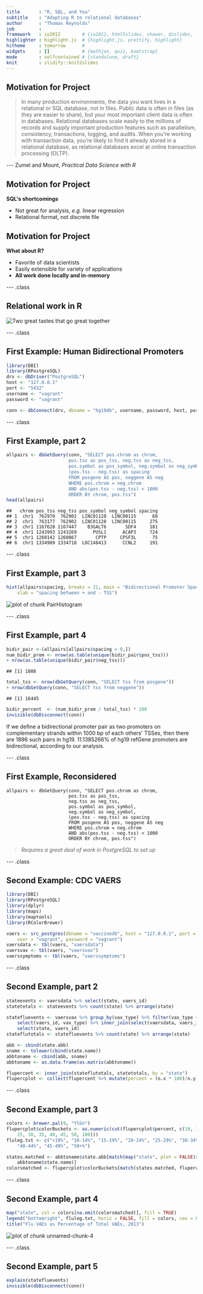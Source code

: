 ```yaml
---
title       : "R, SQL, and You"
subtitle    : "Adapting R to relational databases"
author      : "Thomas Reynolds"
job         : 
framework   : io2012        # {io2012, html5slides, shower, dzslides, ...}
highlighter : highlight.js  # {highlight.js, prettify, highlight}
hitheme     : tomorrow      # 
widgets     : []            # {mathjax, quiz, bootstrap}
mode        : selfcontained # {standalone, draft}
knit        : slidify::knit2slides
---
```


## Motivation for Project

> In many production environments, the data you want lives in a relational or SQL database, not in files. Public data is often in files (as they are easier to share), but your most important client data is often in databases. Relational databases scale easily to the millions of records and supply important production features such as parallelism, consistency, transactions, logging, and audits. When you’re working with transaction data, you’re likely to find it already stored in a relational database, as relational databases excel at online transaction processing (OLTP).

--- Zumel and Mount, *Practical Data Science with R*

## Motivation for Project

**SQL's shortcomings**

- Not great for analysis, *e.g.* linear regression
- Relational format, not discrete file


## Motivation for Project

**What about R?**

- Favorite of data scientists
- Easily extensible for variety of applications
- **All work done locally and in-memory**

--- .class

## Relational work in R

![Two great tastes that go great together](http://img2.timeinc.net/health/images/slides/reeses-peanut-butter-400x400.jpg)

--- .class

## First Example: Human Bidirectional Promoters


```r
library(DBI)
library(RPostgreSQL)
drv <- dbDriver("PostgreSQL")
host <- "127.0.0.1"
port <- "5432"
username <- "vagrant"
password <- "vagrant"

conn <- dbConnect(drv, dbname = "hg19db", username, password, host, port)
```

--- .class

## First Example, part 2


```r
allpairs <- dbGetQuery(conn, "SELECT pos.chrom as chrom,
                       pos.tss as pos_tss, neg.tss as neg_tss, 
                       pos.symbol as pos_symbol, neg.symbol as neg_symbol, 
                       (pos.tss - neg.tss) as spacing 
                       FROM posgene AS pos, neggene AS neg 
                       WHERE pos.chrom = neg.chrom
                       AND abs(pos.tss - neg.tss) < 1000
                       ORDER BY chrom, pos.tss")
head(allpairs)
```

```
##   chrom pos_tss neg_tss pos_symbol neg_symbol spacing
## 1  chr1  762970  762902  LINC01128  LINC00115      68
## 2  chr1  763177  762902  LINC01128  LINC00115     275
## 3  chr1 1167628 1167447    B3GALT6       SDF4     181
## 4  chr1 1243993 1243269      PUSL1      ACAP3     724
## 5  chr1 1260142 1260067       CPTP     CPSF3L      75
## 6  chr1 1334909 1334718  LOC148413      CCNL2     191
```

--- .class

## First Example, part 3


```r
hist(allpairs$spacing, breaks = 21, main = "Bidirectional Promoter Spacing", 
    xlab = "spacing between + and - TSS")
```

![plot of chunk PairHistogram](assets/fig/PairHistogram-1.png) 

--- .class

## First Example, part 4


```r
bidir_pair <-(allpairs[allpairs$spacing > 0,])
num_bidir_prom <- nrow(as.table(unique(bidir_pair$pos_tss))) 
+ nrow(as.table(unique(bidir_pair$neg_tss)))
```

```
## [1] 1888
```

```r
total_tss <- nrow(dbGetQuery(conn, "SELECT tss from posgene")) 
+ nrow(dbGetQuery(conn, "SELECT tss from neggene"))
```

```
## [1] 16445
```

```r
bidir_percent  <- (num_bidir_prom / total_tss) * 100
invisible(dbDisconnect(conn))
```

If we define a bidirectional promoter pair as two promoters on complementary strands within 1000 bp of each others' TSSes, then there are 1896 such pairs in hg19. 11.1385266% of hg19 refGene promoters are bidirectional, according to our analysis.

--- .class

## First Example, Reconsidered
```
allpairs <- dbGetQuery(conn, "SELECT pos.chrom as chrom,
                       pos.tss as pos_tss,
                       neg.tss as neg_tss, 
                       pos.symbol as pos_symbol,
                       neg.symbol as neg_symbol, 
                       (pos.tss - neg.tss) as spacing 
                       FROM posgene AS pos, neggene AS neg 
                       WHERE pos.chrom = neg.chrom
                       AND abs(pos.tss - neg.tss) < 1000
                       ORDER BY chrom, pos.tss")
```

> *Requires a great deal of work in PostgreSQL to set up*

--- .class

## Second Example: CDC VAERS

```r
library(DBI)
library(RPostgreSQL)
library(dplyr)
library(maps)
library(maptools)
library(RColorBrewer)

vaers <- src_postgres(dbname = "vaccinedb", host = "127.0.0.1", port = "5432", 
    user = "vagrant", password = "vagrant")
vaersdata <- tbl(vaers, "vaersdata")
vaersvax <- tbl(vaers, "vaersvax")
vaerssymptoms <- tbl(vaers, "vaerssymptoms")
```

--- .class

## Second Example, part 2


```r
stateevents <- vaersdata %>% select(state, vaers_id)
statetotals <- stateevents %>% count(state) %>% arrange(state)

statefluevents <- vaersvax %>% group_by(vax_type) %>% filter(vax_type ~ "FLU*") %>% 
    select(vaers_id, vax_type) %>% inner_join(select(vaersdata, vaers_id, state)) %>% 
    select(state, vaers_id)
stateflutotals <- statefluevents %>% count(state) %>% arrange(state)

abb <- cbind(state.abb)
sname <- tolower(cbind(state.name))
abbtoname <- cbind(abb, sname)
abbtoname <- as.data.frame(as.matrix(abbtoname))

flupercent <- inner_join(stateflutotals, statetotals, by = "state")
flupercplot <- collect(flupercent %>% mutate(percent = (n.x * 100)/n.y))
```

--- .class

## Second Example, part 3


```r
colors <- brewer.pal(9, "YlGn")
flupercplot$colorBuckets <- as.numeric(cut(flupercplot$percent, c(10, 15, 20, 
    25, 30, 35, 40, 45, 50, 100)))
fluleg.txt <- c("<10%", "10-14%", "15-19%", "20-24%", "25-29%", "30-34%", "35-39%", 
    "40-44%", "45-49%", "50+%")

states.matched <- abbtoname$state.abb[match(map("state", plot = FALSE)$names, 
    abbtoname$state.name)]
colorsmatched <- flupercplot$colorBuckets[match(states.matched, flupercplot$state)]
```

--- .class

## Second Example, part 4


```r
map("state", col = colors[na.omit(colorsmatched)], fill = TRUE)
legend("bottomright", fluleg.txt, horiz = FALSE, fill = colors, cex = 0.5)
title("Flu VAEs as Percentage of Total VAEs, 2013")
```

![plot of chunk unnamed-chunk-4](assets/fig/unnamed-chunk-4-1.png) 

--- .class

## Second Example, part 5


```r
explain(statefluevents)
invisible(dbDisconnect(conn))
```




